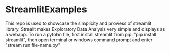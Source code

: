 # StreamlitExamples
This repo is used to showcase the simplicity and prowess of streamlit library. Strealit makes Exploratory Data Analysis very simple and displays as a webapp.
To run a pytohn file, first install streamlit from pip: "pip install streamlit", then open terminal or windows command prompt and enter "stream run file-name.py"
